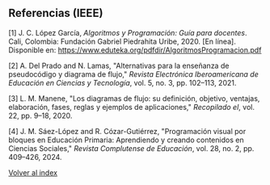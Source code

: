 ## Referencias (IEEE)

[1] J. C. López García, *Algoritmos y Programación: Guía para docentes*. Cali, Colombia: Fundación Gabriel Piedrahita Uribe, 2020. [En línea].
Disponible en: https://www.eduteka.org/pdfdir/AlgoritmosProgramacion.pdf

[2] A. Del Prado and N. Lamas, "Alternativas para la enseñanza de pseudocódigo y diagrama de flujo," 
*Revista Electrónica Iberoamericana de Educación en Ciencias y Tecnología*, vol. 5, no. 3, pp. 102–113, 2021.

[3] L. M. Manene, "Los diagramas de flujo: su definición, objetivo, ventajas, elaboración, fases, reglas y ejemplos de aplicaciones," 
*Recopilado el*, vol. 22, pp. 9–18, 2020.

[4] J. M. Sáez-López and R. Cózar-Gutiérrez, "Programación visual por bloques en Educación Primaria: Aprendiendo y creando contenidos en Ciencias Sociales," 
*Revista Complutense de Educación*, vol. 28, no. 2, pp. 409–426, 2024.

[Volver al index](index.md)
